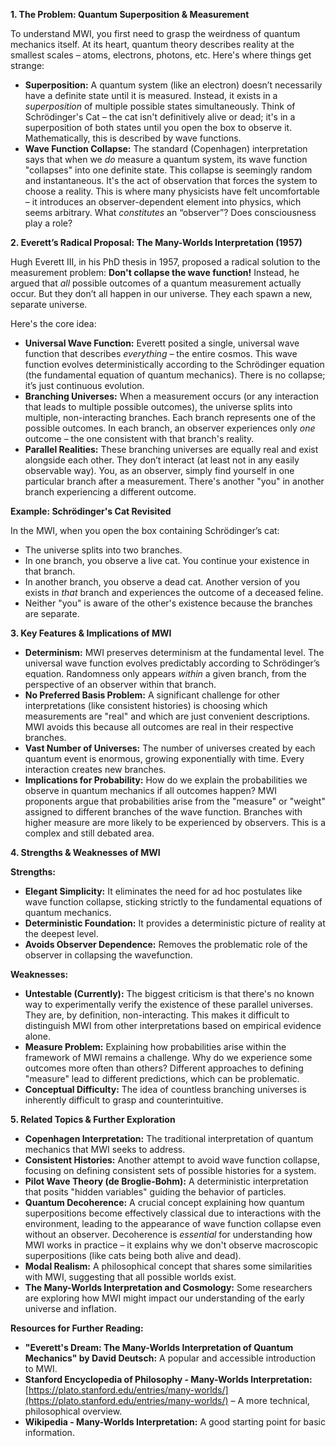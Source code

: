 **1. The Problem: Quantum Superposition & Measurement**

To understand MWI, you first need to grasp the weirdness of quantum mechanics itself. At its heart, quantum theory describes reality at the smallest scales – atoms, electrons, photons, etc.  Here's where things get strange:

*   **Superposition:** A quantum system (like an electron) doesn’t necessarily have a definite state until it is measured. Instead, it exists in a *superposition* of multiple possible states simultaneously. Think of Schrödinger's Cat – the cat isn't definitively alive or dead; it's in a superposition of both states until you open the box to observe it.  Mathematically, this is described by wave functions.
*   **Wave Function Collapse:** The standard (Copenhagen) interpretation says that when we *do* measure a quantum system, its wave function "collapses" into one definite state. This collapse is seemingly random and instantaneous. It's the act of observation that forces the system to choose a reality.  This is where many physicists have felt uncomfortable – it introduces an observer-dependent element into physics, which seems arbitrary. What *constitutes* an “observer”? Does consciousness play a role?

**2. Everett’s Radical Proposal: The Many-Worlds Interpretation (1957)**

Hugh Everett III, in his PhD thesis in 1957, proposed a radical solution to the measurement problem: **Don't collapse the wave function!**  Instead, he argued that *all* possible outcomes of a quantum measurement actually occur. But they don’t all happen in our universe. They each spawn a new, separate universe.

Here's the core idea:

*   **Universal Wave Function:** Everett posited a single, universal wave function that describes *everything* – the entire cosmos. This wave function evolves deterministically according to the Schrödinger equation (the fundamental equation of quantum mechanics).  There is no collapse; it’s just continuous evolution.
*   **Branching Universes:** When a measurement occurs (or any interaction that leads to multiple possible outcomes), the universe splits into multiple, non-interacting branches. Each branch represents one of the possible outcomes. In each branch, an observer experiences only *one* outcome – the one consistent with that branch's reality.
*   **Parallel Realities:**  These branching universes are equally real and exist alongside each other. They don’t interact (at least not in any easily observable way). You, as an observer, simply find yourself in one particular branch after a measurement. There's another "you" in another branch experiencing a different outcome.

**Example: Schrödinger's Cat Revisited**

In the MWI, when you open the box containing Schrödinger’s cat:

*   The universe splits into two branches.
*   In one branch, you observe a live cat.  You continue your existence in that branch.
*   In another branch, you observe a dead cat. Another version of you exists in *that* branch and experiences the outcome of a deceased feline.
*   Neither "you" is aware of the other's existence because the branches are separate.

**3. Key Features & Implications of MWI**

*   **Determinism:**  MWI preserves determinism at the fundamental level. The universal wave function evolves predictably according to Schrödinger’s equation. Randomness only appears *within* a given branch, from the perspective of an observer within that branch.
*   **No Preferred Basis Problem:** A significant challenge for other interpretations (like consistent histories) is choosing which measurements are "real" and which are just convenient descriptions. MWI avoids this because all outcomes are real in their respective branches.
*   **Vast Number of Universes:** The number of universes created by each quantum event is enormous, growing exponentially with time.  Every interaction creates new branches.
*   **Implications for Probability:** How do we explain the probabilities we observe in quantum mechanics if all outcomes happen? MWI proponents argue that probabilities arise from the "measure" or "weight" assigned to different branches of the wave function. Branches with higher measure are more likely to be experienced by observers. This is a complex and still debated area.

**4. Strengths & Weaknesses of MWI**

**Strengths:**

*   **Elegant Simplicity:** It eliminates the need for ad hoc postulates like wave function collapse, sticking strictly to the fundamental equations of quantum mechanics.
*   **Deterministic Foundation:**  It provides a deterministic picture of reality at the deepest level.
*   **Avoids Observer Dependence:** Removes the problematic role of the observer in collapsing the wavefunction.

**Weaknesses:**

*   **Untestable (Currently):** The biggest criticism is that there's no known way to experimentally verify the existence of these parallel universes. They are, by definition, non-interacting.  This makes it difficult to distinguish MWI from other interpretations based on empirical evidence alone.
*   **Measure Problem:** Explaining how probabilities arise within the framework of MWI remains a challenge. Why do we experience some outcomes more often than others? Different approaches to defining "measure" lead to different predictions, which can be problematic.
*   **Conceptual Difficulty:** The idea of countless branching universes is inherently difficult to grasp and counterintuitive.

**5. Related Topics & Further Exploration**

*   **Copenhagen Interpretation:**  The traditional interpretation of quantum mechanics that MWI seeks to address.
*   **Consistent Histories:** Another attempt to avoid wave function collapse, focusing on defining consistent sets of possible histories for a system.
*   **Pilot Wave Theory (de Broglie-Bohm):** A deterministic interpretation that posits "hidden variables" guiding the behavior of particles.
*   **Quantum Decoherence:**  A crucial concept explaining how quantum superpositions become effectively classical due to interactions with the environment, leading to the appearance of wave function collapse even without an observer.  Decoherence is *essential* for understanding how MWI works in practice – it explains why we don't observe macroscopic superpositions (like cats being both alive and dead).
*   **Modal Realism:** A philosophical concept that shares some similarities with MWI, suggesting that all possible worlds exist.
*   **The Many-Worlds Interpretation and Cosmology:**  Some researchers are exploring how MWI might impact our understanding of the early universe and inflation.

**Resources for Further Reading:**

*   **"Everett's Dream: The Many-Worlds Interpretation of Quantum Mechanics" by David Deutsch:** A popular and accessible introduction to MWI.
*   **Stanford Encyclopedia of Philosophy - Many-Worlds Interpretation:** [https://plato.stanford.edu/entries/many-worlds/](https://plato.stanford.edu/entries/many-worlds/) – A more technical, philosophical overview.
*   **Wikipedia - Many-Worlds Interpretation:**  A good starting point for basic information.